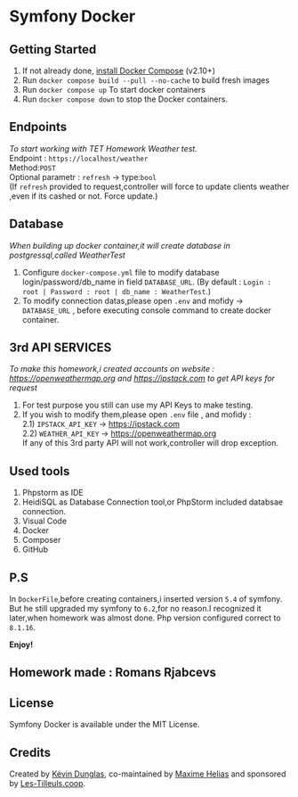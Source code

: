 # Symfony Docker

## Getting Started

1. If not already done, [install Docker Compose](https://docs.docker.com/compose/install/) (v2.10+)
2. Run `docker compose build --pull --no-cache` to build fresh images
3. Run `docker compose up` To start docker containers
4. Run `docker compose down` to stop the Docker containers.

## Endpoints
*To start working with TET Homework Weather test.* <br>
Endpoint : `https://localhost/weather` <br>
  Method:`POST`
  <br> 
  Optional parametr : `refresh` -> type:`bool` 
  <br>
  (If `refresh` provided to request,controller will force to update clients weather ,even if its cashed or not. Force update.)

## Database
*When building up docker container,it will create database in postgressql,called WeatherTest*
1) Configure `docker-compose.yml` file to modify database login/password/db_name in field `DATABASE_URL`. (By default : `Login : root | Password : root | db_name : WeatherTest`.)
2) To modify connection datas,please open `.env` and mofidy -> `DATABASE_URL` , before executing console command to create docker container.

## 3rd API SERVICES
*To make this homework,i created accounts on website : https://openweathermap.org and https://ipstack.com to get API keys for request*
1) For test purpose you still can use my API Keys to make testing.
2) If you wish to modify them,please open `.env` file , and mofidy : <br> 
    2.1) `IPSTACK_API_KEY` -> https://ipstack.com <br>
    2.2) `WEATHER_API_KEY` -> https://openweathermap.org <br>
If any of this 3rd party API will not work,controller will drop exception.

## Used tools
1) Phpstorm as IDE
2) HeidiSQL as Database Connection tool,or PhpStorm included databsae connection.
3) Visual Code
4) Docker
5) Composer
6) GitHub

## P.S 
In `DockerFile`,before creating containers,i inserted version `5.4` of symfony. But he still upgraded my symfony to `6.2`,for no reason.I recognized it later,when homework was almost done.
Php version configured correct to `8.1.16`. 

**Enjoy!**

## Homework made : Romans Rjabcevs

## License

Symfony Docker is available under the MIT License.

## Credits

Created by [Kévin Dunglas](https://dunglas.fr), co-maintained by [Maxime Helias](https://twitter.com/maxhelias) and sponsored by [Les-Tilleuls.coop](https://les-tilleuls.coop).
